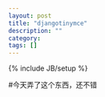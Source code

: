 ```yaml
---
layout: post
title: "djangotinymce"
description: ""
category: 
tags: []
---
```

{% include JB/setup %}
<p>
#今天弄了这个东西，还不错
</p>